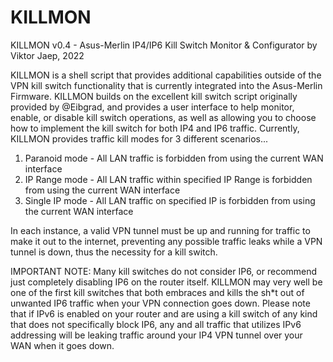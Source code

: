 # KILLMON
KILLMON v0.4 - Asus-Merlin IP4/IP6 Kill Switch Monitor & Configurator by Viktor Jaep, 2022

KILLMON is a shell script that provides additional capabilities outside of the VPN kill switch functionality that is currently integrated into the Asus-Merlin Firmware. KILLMON builds on the excellent kill switch script originally provided by @Eibgrad, and provides a user interface to help monitor, enable, or disable kill switch operations, as well as allowing you to choose how to implement the kill switch for both IP4 and IP6 traffic. Currently, KILLMON provides traffic kill modes for 3 different scenarios...

1) Paranoid mode - All LAN traffic is forbidden from using the current WAN interface
2) IP Range mode - All LAN traffic within specified IP Range is forbidden from using the current WAN interface
3) Single IP mode - All LAN traffic on specified IP is forbidden from using the current WAN interface

In each instance, a valid VPN tunnel must be up and running for traffic to make it out to the internet, preventing any possible traffic leaks while a VPN tunnel is down, thus the necessity for a kill switch.

IMPORTANT NOTE: Many kill switches do not consider IP6, or recommend just completely disabling IP6 on the router itself. KILLMON may very well be one of the first kill switches that both embraces and kills the sh*t out of unwanted IP6 traffic when your VPN connection goes down. Please note that if IPv6 is enabled on your router and are using a kill switch of any kind that does not specifically block IP6, any and all traffic that utilizes IPv6 addressing will be leaking traffic around your IP4 VPN tunnel over your WAN when it goes down. 
